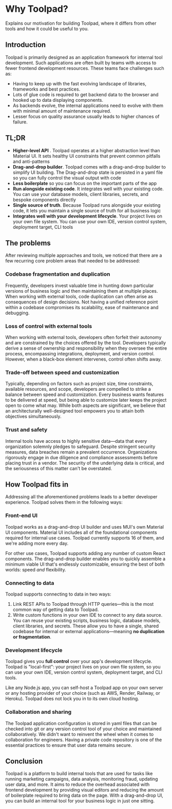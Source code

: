 # Why Toolpad?

<p class="description">Explains our motivation for building Toolpad, where it differs from other tools and how it could be useful to you.</p>

## Introduction

Toolpad is primarily designed as an application framework for internal tool development. Such applications are often built by teams with access to fewer frontend development resources. These teams face challenges such as:

- Having to keep up with the fast evolving landscape of libraries, frameworks and best practices.
- Lots of glue code is required to get backend data to the browser and hooked up to data displaying components.
- As backends evolve, the internal applications need to evolve with them with minimal amount of maintenance required.
- Lesser focus on quality assurance usually leads to higher chances of failure.

## TL;DR

- **Higher-level API** . Toolpad operates at a higher abstraction level than Material UI. It sets healthy UI constraints that prevent common pitfalls and anti-patterns
- **Drag-and-drop builder**. Toolpad comes with a drag-and-drop builder to simplify UI building. The Drag-and-drop state is persisted in a yaml file so you can fully control the visual output with code
- **Less boilerplate** so you can focus on the important parts of the app
- **Run alongside existing code**. It integrates well with your existing code. You can use your database models, client libraries, secrets, and bespoke components directly
- **Single source of truth**. Because Toolpad runs alongside your existing code, it lets you maintain a single source of truth for all business logic
- **Integrates well with your development lifecycle**. Your project lives on your own file system. You can use your own IDE, version control system, deployment target, CLI tools

## The problems

After reviewing multiple approaches and tools, we noticed that there are a few recurring core problem areas that needed to be addressed:

### Codebase fragmentation and duplication

Frequently, developers invest valuable time in hunting down particular versions of business logic and then maintaining them at multiple places. When working with external tools, code duplication can often arise as consequences of design decisions. Not having a unified reference point within a codebase compromises its scalability, ease of maintenance and debugging.

### Loss of control with external tools

When working with external tools, developers often forfeit their autonomy and are constrained by the choices offered by the tool. Developers typically derive a sense of ownership and responsibility when they oversee the entire process, encompassing integrations, deployment, and version control. However, when a black-box element intervenes, control often shifts away.

### Trade-off between speed and customization

Typically, depending on factors such as project size, time constraints, available resources, and scope, developers are compelled to strike a balance between speed and customization. Every business wants features to be delivered at speed, but being able to customize later keeps the project open to come what may. While both aspects are significant, we believe that an architecturally well-designed tool empowers you to attain both objectives simultaneously.

### Trust and safety

Internal tools have access to highly sensitive data—data that every organization solemnly pledges to safeguard. Despite stringent security measures, data breaches remain a prevalent occurrence. Organizations rigorously engage in due diligence and compliance assessments before placing trust in a vendor. The security of the underlying data is critical, and the seriousness of this matter can't be overstated.

## How Toolpad fits in

Addressing all the aforementioned problems leads to a better developer experience. Toolpad solves them in the following ways:

### Front-end UI

Toolpad works as a drag-and-drop UI builder and uses MUI's own Material UI components. Material UI includes all of the foundational components required for internal use cases. Toolpad currently supports 16 of them, and we're adding more every day.

For other use cases, Toolpad supports adding any number of custom React components. The drag-and-drop builder enables you to quickly assemble a minimum viable UI that's endlessly customizable, ensuring the best of both worlds: speed _and_ flexibility.

### Connecting to data

Toolpad supports connecting to data in two ways:

1. Link REST APIs to Toolpad through HTTP queries—this is the most common way of getting data to Toolpad.
2. Write custom functions in your own IDE to connect to any data source. You can reuse your existing scripts, business logic, database models, client libraries, and secrets. These allow you to have a single, shared codebase for internal or external applications—meaning **no duplication or fragmentation**.

### Development lifecycle

Toolpad gives you **full control** over your app's development lifecycle. Toolpad is "local-first": your project lives on your own file system, so you can use your own IDE, version control system, deployment target, and CLI tools.

Like any Node.js app, you can self-host a Toolpad app on your own server or any hosting provider of your choice (such as AWS, Render, Railway, or Heroku). Toolpad does not lock you in to its own cloud hosting.

### Collaboration and sharing

The Toolpad application configuration is stored in yaml files that can be checked into git or any version control tool of your choice and maintained collaboratively. We didn't want to reinvent the wheel when it comes to collaboration for engineers. Having a private code repository is one of the essential practices to ensure that user data remains secure.

## Conclusion

Toolpad is a platform to build internal tools that are used for tasks like running marketing campaigns, data analysis, monitoring fraud, updating user data, and more. It aims to reduce the overhead associated with frontend development by providing visual editors and reducing the amount of boilerplate required to bring data on the page. With a drag-and-drop UI, you can build an internal tool for your business logic in just one sitting.

